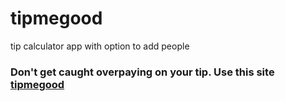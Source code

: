 # tipmegood
tip calculator app with option to add people

### Don't get caught overpaying on your tip. Use this site [tipmegood](https://tipmegood.com)
